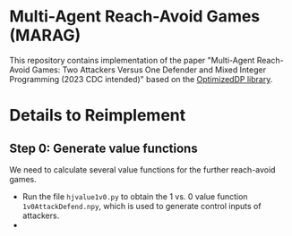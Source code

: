 # Multi-Agent Reach-Avoid Games (MARAG)
This repository contains implementation of the paper "Multi-Agent Reach-Avoid Games: Two Attackers Versus One Defender and Mixed Integer Programming (2023 CDC intended)" based on the [OptimizedDP library](https://github.com/SFU-MARS/optimized_dp).

# Details to Reimplement
## Step 0: Generate value functions
We need to calculate several value functions for the further reach-avoid games.
* Run the file ``hjvalue1v0.py`` to obtain the 1 vs. 0 value function ``1v0AttackDefend.npy``, which is used to generate control inputs of attackers.
* 